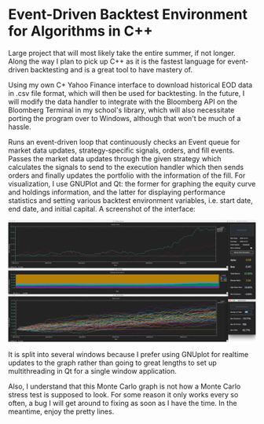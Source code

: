 # Event-Driven Backtest Environment for Algorithms in C++

Large project that will most likely take the entire summer, if not longer. Along the way I plan to pick up C++ as it is the fastest language for event-driven backtesting and is a great tool to have mastery of. 

Using my own C+ Yahoo Finance interface to download historical EOD data in .csv file format, which will then be used for backtesting. In the future, I will modify the data handler to integrate with the Bloomberg API on the Bloomberg Terminal in my school's library, which will also necessitate porting the program over to Windows, although that won't be much of a hassle.

Runs an event-driven loop that continuously checks an Event queue for market data updates, strategy-specific signals, orders, and fill events. Passes the market data updates through the given strategy which calculates the signals to send to the execution handler which then sends orders and finally updates the portfolio with the information of the fill. For visualization, I use GNUPlot and Qt: the former for graphing the equity curve and holdings information, and the latter for displaying performance statistics and setting various backtest environment variables, i.e. start date, end date, and initial capital. A screenshot of the interface:

<img src="/screenshot1.png" alt="Screenshot of interface"/>

It is split into several windows because I prefer using GNUplot for realtime updates to the graph rather than going to great lengths to set up multithreading in Qt for a single window application.

Also, I understand that this Monte Carlo graph is not how a Monte Carlo stress test is supposed to look. For some reason it only works every so often, a bug I will get around to fixing as soon as I have the time. In the meantime, enjoy the pretty lines.
